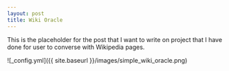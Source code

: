 ```yaml
---
layout: post
title: Wiki Oracle
---
```


This is the placeholder for the post that I want to write on project that I have done for user to converse with Wikipedia pages.

![_config.yml]({{ site.baseurl }}/images/simple_wiki_oracle.png)
